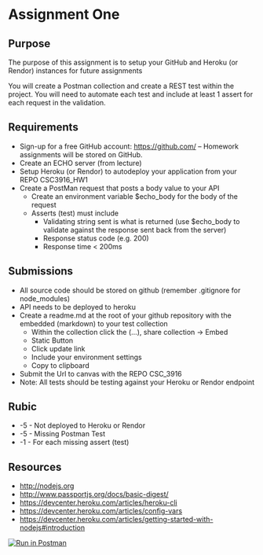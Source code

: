 # Assignment One
## Purpose
The purpose of this assignment is to setup your GitHub and Heroku (or Rendor) instances for future assignments

You will create a Postman collection and create a REST test within the project. You will need to automate each test and include at least 1 assert for each request in the validation.

## Requirements
- Sign-up for a free GitHub account: https://github.com/ – Homework assignments will be stored on GitHub.
- Create an ECHO server (from lecture) 
- Setup Heroku (or Rendor) to autodeploy your application from your REPO CSC3916_HW1
- Create a PostMan request that posts a body value to your API 
    - Create an environment variable $echo_body for the body of the request
    - Asserts (test) must include
        - Validating string sent is what is returned  (use $echo_body to validate against the response sent back from the server)
        - Response status code (e.g. 200)
        - Response time < 200ms

## Submissions
- All source code should be stored on github (remember .gitignore for node_modules)
- API needs to be deployed to heroku
- Create a readme.md at the root of your github repository with the embedded (markdown) to your test collection
    - Within the collection click the (…), share collection -> Embed
    - Static Button
    - Click update link
    - Include your environment settings
    - Copy to clipboard 
- Submit the Url to canvas with the REPO CSC_3916
- Note: All tests should be testing against your Heroku or Rendor endpoint

## Rubic
- -5 - Not deployed to Heroku or Rendor
- -5 - Missing Postman Test
- -1 - For each missing assert (test)

## Resources
- http://nodejs.org
- http://www.passportjs.org/docs/basic-digest/
- https://devcenter.heroku.com/articles/heroku-cli 
- https://devcenter.heroku.com/articles/config-vars 
- https://devcenter.heroku.com/articles/getting-started-with-nodejs#introduction


[![Run in Postman](https://run.pstmn.io/button.svg)](https://app.getpostman.com/run-collection/14301765-9583a7f9-61b3-47f9-9e96-efc0173d0893?action=collection%2Ffork&collection-url=entityId%3D14301765-9583a7f9-61b3-47f9-9e96-efc0173d0893%26entityType%3Dcollection%26workspaceId%3D72361bc1-8221-4c4a-9327-143213324546#?env%5Bassignment1%5D=W3sia2V5IjoiZWNobyB2YXJpYWJsZSIsInZhbHVlIjoiaGVsbG8gd29ybGQgIiwiZW5hYmxlZCI6dHJ1ZSwidHlwZSI6ImRlZmF1bHQiLCJzZXNzaW9uVmFsdWUiOiJoZWxsbyB3b3JsZDIiLCJzZXNzaW9uSW5kZXgiOjB9XQ==)